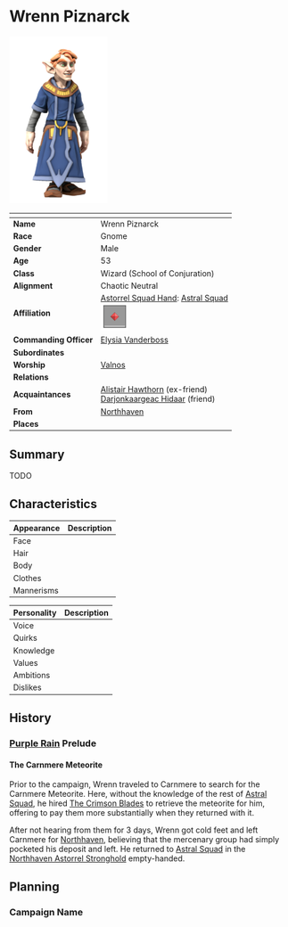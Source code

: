 # Wrenn Piznarck

<img src="../../images/people/wrenn-piznarck.png" height="300" />

| []() | |
| --- | --- |
| **Name** | Wrenn Piznarck |
| **Race** | Gnome |
| **Gender** | Male |
| **Age** | 53 |
| **Class** | Wizard (School of Conjuration) |
| **Alignment** | Chaotic Neutral |
| **Affiliation** | [Astorrel Squad Hand](../civilisations/kingdom-of-astor/organisations/astorrel/ranks/2-squad-hand.md): [Astral Squad](../civilisations/kingdom-of-astor/organisations/astorrel/squads/astral.md)<br /><img src="../../images/ranks/astorrel-2-squad-hand.png" height="50" /> |
| **Commanding Officer** | [Elysia Vanderboss](elysia-vanderboss.md) |
| **Subordinates** | |
| **Worship** | [Valnos](../gods/gods/valnos.md) |
| **Relations** | |
| **Acquaintances** | [Alistair Hawthorn](alistair-hawthorn.md) (ex-friend)<br />[Darjonkaargeac Hidaar](darjonkaargeac-hidaar.md) (friend) |
| **From** | [Northhaven](../places/cities/northhaven.md) |
| **Places** | |

## Summary

TODO

## Characteristics

| Appearance | Description |
| --- | --- |
| Face | |
| Hair | |
| Body | |
| Clothes | |
| Mannerisms | |

| Personality | Description |
| --- | --- |
| Voice | |
| Quirks | |
| Knowledge | |
| Values | |
| Ambitions | |
| Dislikes | |

## History

### [Purple Rain](../../campaigns/purple-rain/purple-rain.md) Prelude

#### The Carnmere Meteorite

Prior to the campaign, Wrenn traveled to Carnmere to search for the Carnmere Meteorite. Here, without the knowledge of the rest of [Astral Squad](../civilisations/kingdom-of-astor/organisations/astorrel/squads/astral.md), he hired [The Crimson Blades](../civilisations/kingdom-of-astor/organisations/the-crimson-blades.md) to retrieve the meteorite for him, offering to pay them more substantially when they returned with it.

After not hearing from them for 3 days, Wrenn got cold feet and left Carnmere for [Northhaven](../places/cities/northhaven.md), believing that the mercenary group had simply pocketed his deposit and left. He returned to [Astral Squad](../civilisations/kingdom-of-astor/organisations/astorrel/squads/astral.md) in the [Northhaven Astorrel Stronghold](../places/strongholds/northhaven-astorrel-stronghold.md) empty-handed.

## Planning

### Campaign Name
